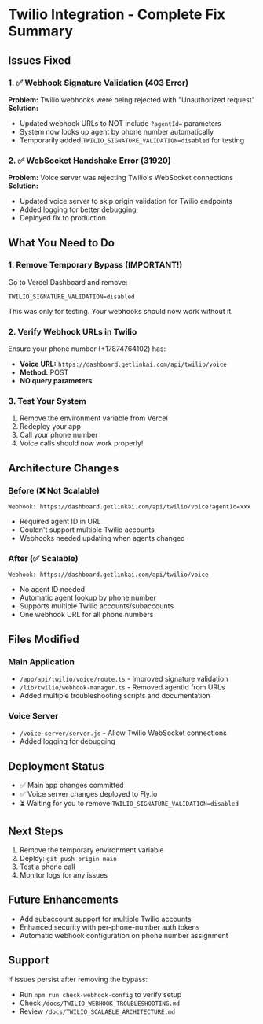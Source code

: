 # Twilio Integration - Complete Fix Summary

## Issues Fixed

### 1. ✅ Webhook Signature Validation (403 Error)
**Problem:** Twilio webhooks were being rejected with "Unauthorized request"
**Solution:** 
- Updated webhook URLs to NOT include `?agentId=` parameters
- System now looks up agent by phone number automatically
- Temporarily added `TWILIO_SIGNATURE_VALIDATION=disabled` for testing

### 2. ✅ WebSocket Handshake Error (31920)
**Problem:** Voice server was rejecting Twilio's WebSocket connections
**Solution:**
- Updated voice server to skip origin validation for Twilio endpoints
- Added logging for better debugging
- Deployed fix to production

## What You Need to Do

### 1. Remove Temporary Bypass (IMPORTANT!)
Go to Vercel Dashboard and remove:
```
TWILIO_SIGNATURE_VALIDATION=disabled
```
This was only for testing. Your webhooks should now work without it.

### 2. Verify Webhook URLs in Twilio
Ensure your phone number (+17874764102) has:
- **Voice URL:** `https://dashboard.getlinkai.com/api/twilio/voice`
- **Method:** POST
- **NO query parameters**

### 3. Test Your System
1. Remove the environment variable from Vercel
2. Redeploy your app
3. Call your phone number
4. Voice calls should now work properly!

## Architecture Changes

### Before (❌ Not Scalable)
```
Webhook: https://dashboard.getlinkai.com/api/twilio/voice?agentId=xxx
```
- Required agent ID in URL
- Couldn't support multiple Twilio accounts
- Webhooks needed updating when agents changed

### After (✅ Scalable)
```
Webhook: https://dashboard.getlinkai.com/api/twilio/voice
```
- No agent ID needed
- Automatic agent lookup by phone number
- Supports multiple Twilio accounts/subaccounts
- One webhook URL for all phone numbers

## Files Modified

### Main Application
- `/app/api/twilio/voice/route.ts` - Improved signature validation
- `/lib/twilio/webhook-manager.ts` - Removed agentId from URLs
- Added multiple troubleshooting scripts and documentation

### Voice Server
- `/voice-server/server.js` - Allow Twilio WebSocket connections
- Added logging for debugging

## Deployment Status
- ✅ Main app changes committed
- ✅ Voice server changes deployed to Fly.io
- ⏳ Waiting for you to remove `TWILIO_SIGNATURE_VALIDATION=disabled`

## Next Steps
1. Remove the temporary environment variable
2. Deploy: `git push origin main`
3. Test a phone call
4. Monitor logs for any issues

## Future Enhancements
- Add subaccount support for multiple Twilio accounts
- Enhanced security with per-phone-number auth tokens
- Automatic webhook configuration on phone number assignment

## Support
If issues persist after removing the bypass:
- Run `npm run check-webhook-config` to verify setup
- Check `/docs/TWILIO_WEBHOOK_TROUBLESHOOTING.md`
- Review `/docs/TWILIO_SCALABLE_ARCHITECTURE.md` 